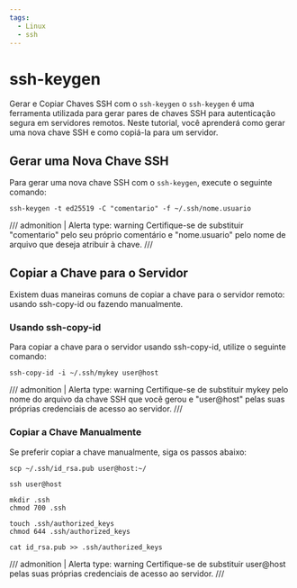 ```yaml
---
tags:
  - Linux
  - ssh
---
```

# ssh-keygen

Gerar e Copiar Chaves SSH com o `ssh-keygen`
o `ssh-keygen` é uma ferramenta utilizada para gerar pares de chaves SSH para autenticação segura em servidores remotos. 
Neste tutorial, você aprenderá como gerar uma nova chave SSH e como copiá-la para um servidor.


## Gerar uma Nova Chave SSH
Para gerar uma nova chave SSH com o `ssh-keygen`, execute o seguinte comando:

```shell
ssh-keygen -t ed25519 -C "comentario" -f ~/.ssh/nome.usuario
```
/// admonition | Alerta
    type: warning
  Certifique-se de substituir "comentario" pelo seu próprio comentário e 
  "nome.usuario" pelo nome de arquivo que deseja atribuir à chave.
///

## Copiar a Chave para o Servidor
Existem duas maneiras comuns de copiar a chave para o servidor remoto: usando ssh-copy-id ou fazendo manualmente.

### Usando ssh-copy-id
Para copiar a chave para o servidor usando ssh-copy-id, utilize o seguinte comando:

```shell
ssh-copy-id -i ~/.ssh/mykey user@host
```
/// admonition | Alerta
    type: warning
  Certifique-se de substituir mykey pelo nome do arquivo da chave SSH que 
  você gerou e "user@host" pelas suas próprias credenciais de acesso ao servidor.
///

### Copiar a Chave Manualmente
Se preferir copiar a chave manualmente, siga os passos abaixo:

```shell
scp ~/.ssh/id_rsa.pub user@host:~/

ssh user@host

mkdir .ssh
chmod 700 .ssh

touch .ssh/authorized_keys 
chmod 644 .ssh/authorized_keys

cat id_rsa.pub >> .ssh/authorized_keys
```
/// admonition | Alerta
    type: warning
  Certifique-se de substituir user@host pelas suas próprias credenciais de acesso ao servidor.
///

